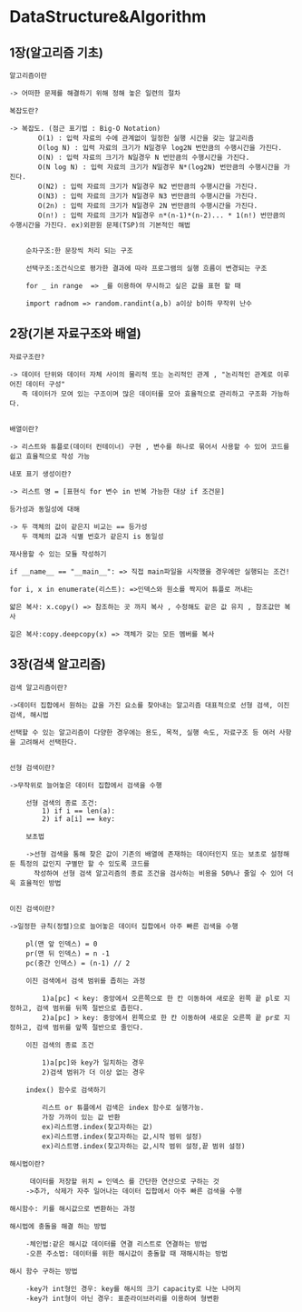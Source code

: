 # DataStructure&Algorithm
## 1장(알고리즘 기초)

    알고리즘이란
  
    -> 어떠한 문제를 해결하기 위해 정해 놓은 일련의 절차
    
    복잡도란?
    
    -> 복잡도. (점근 표기법 : Big-O Notation)
           O(1) : 입력 자료의 수에 관계없이 일정한 실행 시간을 갖는 알고리즘
           O(log N) : 입력 자료의 크기가 N일경우 log2N 번만큼의 수행시간을 가진다.
           O(N) : 입력 자료의 크기가 N일경우 N 번만큼의 수행시간을 가진다.
           O(N log N) : 입력 자료의 크기가 N일경우 N*(log2N) 번만큼의 수행시간을 가진다.
           O(N2) : 입력 자료의 크기가 N일경우 N2 번만큼의 수행시간을 가진다.
           O(N3) : 입력 자료의 크기가 N일경우 N3 번만큼의 수행시간을 가진다.
           O(2n) : 입력 자료의 크기가 N일경우 2N 번만큼의 수행시간을 가진다.
           O(n!) : 입력 자료의 크기가 N일경우 n*(n-1)*(n-2)... * 1(n!) 번만큼의 수행시간을 가진다. ex)외판원 문제(TSP)의 기본적인 해법

       
        순차구조:한 문장씩 처리 되는 구조

        선택구조:조건식으로 평가한 결과에 따라 프로그램의 실행 흐름이 변경되는 구조

        for _ in range  => _를 이용하여 무시하고 싶은 값을 표현 할 때
        
        import radnom => random.randint(a,b) a이상 b이하 무작위 난수 


## 2장(기본 자료구조와 배열)

    자료구조란?
    
    -> 데이터 단위와 데이터 자체 사이의 물리적 또는 논리적인 관계 , "논리적인 관계로 이루어진 데이터 구성"
       즉 데이터가 모여 있는 구조이며 많은 데이터를 모아 효율적으로 관리하고 구조화 가능하다.
    
    
    배열이란?
    
    -> 리스트와 튜플로(데이터 컨테이너) 구현 , 변수를 하나로 묶어서 사용할 수 있어 코드를 쉽고 효율적으로 작성 가능
    
    내포 표기 생성이란?
    
    -> 리스트 명 = [표현식 for 변수 in 반복 가능한 대상 if 조건문]

    등가성과 동일성에 대해
    
    -> 두 객체의 값이 같은지 비교는 == 등가성
       두 객체의 값과 식별 번호가 같은지 is 동일성
       
    재사용할 수 있는 모듈 작성하기
    
    if __name__ == "__main__": => 직접 main파일을 시작했을 경우에만 실행되는 조건!
    
    for i, x in enumerate(리스트): =>인덱스와 원소를 짝지어 튜플로 꺼내는 
    
    얇은 복사: x.copy() => 참조하는 곳 까지 복사 , 수정해도 같은 값 유지 , 참조값만 복사
    
    깊은 복사:copy.deepcopy(x) => 객체가 갖는 모든 멤버를 복사
    
    
## 3장(검색 알고리즘)
    
    검색 알고리즘이란?
    
    ->데이터 집합에서 원하는 값을 가진 요소를 찾아내는 알고리즘 대표적으로 선형 검색, 이진 검색, 해시법
    
    선택할 수 있는 알고리즘이 다양한 경우에는 용도, 목적, 실행 속도, 자료구조 등 여러 사항을 고려해서 선택한다.
    
    
    선형 검색이란?
    
    ->무작위로 늘어놓은 데이터 집합에서 검색을 수행
    
        선형 검색의 종료 조건:
            1) if i == len(a):
            2) if a[i] == key:
        
        보초법 
        
        ->선형 검색을 통해 찾은 값이 기존의 배열에 존재하는 데이터인지 또는 보초로 설정해둔 특정의 값인지 구별만 할 수 있도록 코드를 
          작성하여 선형 검색 알고리즘의 종료 조건을 검사하는 비용을 50%나 줄일 수 있어 더욱 효율적인 방법

    
    이진 검색이란?
    
    ->일정한 규칙(정렬)으로 늘어놓은 데이터 집합에서 아주 빠른 검색을 수행
        
        pl(맨 앞 인덱스) = 0
        pr(맨 뒤 인덱스) = n -1
        pc(중간 인덱스) = (n-1) // 2
        
        이진 검색에서 검색 범위를 좁히는 과정

            1)a[pc] < key: 중앙에서 오른쪽으로 한 칸 이동하여 새로운 왼쪽 끝 pl로 지정하고, 검색 범위를 뒤쪽 절반으로 좁힌다.
            2)a[pc] > key: 중앙에서 왼쪽으로 한 칸 이동하여 새로운 오른쪽 끝 pr로 지정하고, 검색 범위를 앞쪽 절반으로 줄인다.
        
        이진 검색의 종료 조건
        
            1)a[pc]와 key가 일치하는 경우
            2)검색 범위가 더 이상 없는 경우
            
        index() 함수로 검색하기
        
            리스트 or 튜플에서 검색은 index 함수로 실행가능.
            가장 가까이 있는 값 반환
            ex)리스트명.index(찾고자하는 값)
            ex)리스트명.index(찾고자하는 값,시작 범위 설정)
            ex)리스트명.index(찾고자하는 값,시작 범위 설정,끝 범위 설정)
    
    해시법이란?
         
         데이터를 저장할 위치 = 인덱스 를 간단한 연산으로 구하는 것
        ->추가, 삭제가 자주 일어나는 데이터 집합에서 아주 빠른 검색을 수행

    해시함수: 키를 해시값으로 변환하는 과정
    
    해시법에 충돌을 해결 하는 방법
        
        -체인법:같은 해시값 데이터를 연결 리스트로 연결하는 방법
        -오픈 주소법: 데이터를 위한 해시값이 충돌할 때 재해시하는 방법

    해시 함수 구하는 방법
        
        -key가 int형인 경우: key를 해시의 크기 capacity로 나눈 나머지
        -key가 int형이 아닌 경우: 표준라이브러리를 이용하여 형변환
